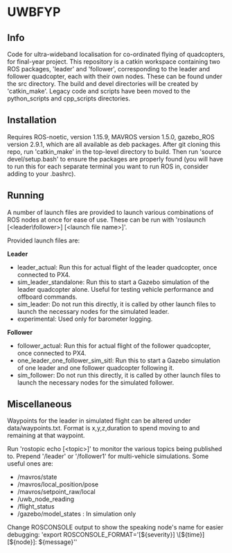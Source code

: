 # UWBFYP

## Info
Code for ultra-wideband localisation for co-ordinated flying of quadcopters, for final-year project. This repository is a catkin workspace containing two ROS packages, 'leader' and 'follower', corresponding to the leader and follower quadcopter, each with their own nodes. These can be found under the src directory. The build and devel directories will be created by 'catkin\_make'. Legacy code and scripts have been moved to the python\_scripts and cpp\_scripts directories.

## Installation
Requires ROS-noetic, version 1.15.9, MAVROS version 1.5.0, gazebo\_ROS version 2.9.1, which are all available as deb packages. After git cloning this repo, run 'catkin\_make' in the top-level directory to build. Then run 'source devel/setup.bash' to ensure the packages are properly found (you will have to run this for each separate terminal you want to run ROS in, consider adding to your .bashrc).

## Running
A number of launch files are provided to launch various combinations of ROS nodes at once for ease of use. These can be run with 'roslaunch [\<leader\follower>] \[\<launch file name>]'.

Provided launch files are:

**Leader**
* leader\_actual: Run this for actual flight of the leader quadcopter, once connected to PX4.
* sim\_leader\_standalone: Run this to start a Gazebo simulation of the leader quadcopter alone. Useful for testing vehicle performance and offboard commands.
* sim\_leader: Do not run this directly, it is called by other launch files to launch the necessary nodes for the simulated leader.
* experimental: Used only for barometer logging.

**Follower**
* follower\_actual: Run this for actual flight of the follower quadcopter, once connected to PX4.
* one\_leader\_one\_follower\_sim\_sitl: Run this to start a Gazebo simulation of one leader and one follower quadcopter following it.
* sim\_follower: Do not run this directly, it is called by other launch files to launch the necessary nodes for the simulated follower.

## Miscellaneous
Waypoints for the leader in simulated flight can be altered under data/waypoints.txt. Format is x,y,z,duration to spend moving to and remaining at that waypoint.

Run 'rostopic echo [\<topic>]' to monitor the various topics being published to. Prepend '/leader' or '/follower1' for multi-vehicle simulations. Some useful ones are:
* /mavros/state
* /mavros/local\_position/pose
* /mavros/setpoint\_raw/local
* /uwb\_node\_reading
* /flight\_status
* /gazebo/model\_states : In simulation only

Change ROSCONSOLE output to show the speaking node's name for easier debugging: 'export ROSCONSOLE\_FORMAT='\[${severity}] \[${time}] \[${node}]: ${message}''
